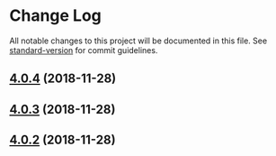 # Change Log

All notable changes to this project will be documented in this file. See [standard-version](https://github.com/conventional-changelog/standard-version) for commit guidelines.

<a name="4.0.4"></a>
## [4.0.4](https://github.com/vvimo/cms/compare/v4.0.3...v4.0.4) (2018-11-28)



<a name="4.0.3"></a>
## [4.0.3](https://github.com/vvimo/cms/compare/v4.0.2...v4.0.3) (2018-11-28)



<a name="4.0.2"></a>
## [4.0.2](https://github.com/vvimo/cms/compare/v4.0.2-2...v4.0.2) (2018-11-28)
